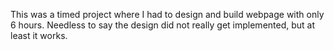 This was a timed project where I had to design and build webpage with only 6 hours. Needless to say the design did not really get implemented, but at least it works.
